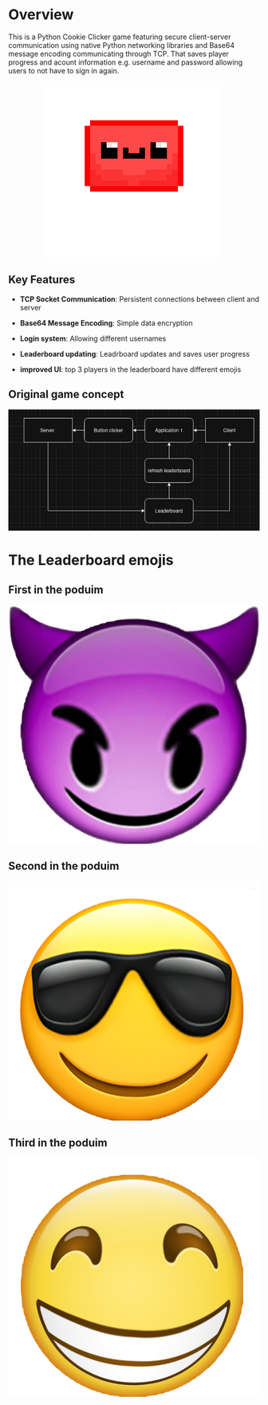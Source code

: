 # Overview
This is a Python Cookie Clicker game featuring secure client-server communication using native Python networking libraries and Base64 message encoding communicating through TCP. That saves player progress and acount information e.g. username and password allowing users to not have to sign in again.
<p align="center">
  <img src="images/BlobAnimations/largerJeff.png" alt="Blob" />
</p>

## Key Features

- **TCP Socket Communication**: Persistent connections between client and server

- **Base64 Message Encoding**: Simple data encryption

- **Login system**: Allowing different usernames

- **Leaderboard updating**: Leadrboard updates and saves user progress 

- **improved UI**: top 3 players in the leaderboard have different emojis

## Original game concept
<p align="center">
  <img src="images/Concept.png" alt="Original game concept" />
</p>

# The Leaderboard emojis

## First in the poduim 

<p align="center">
  <img src="images/Emoji's/Demon.png" alt="Demon Emoji" />
</p>

## Second in the poduim 

<p align="center">
  <img src="images/Emoji's/Sunglasses.png" alt="Sunglasses Emoji" />
</p>

## Third in the poduim 

<p align="center">
  <img src="images/Emoji's/Happy.png" alt="Happy Emoji" />
</p>
